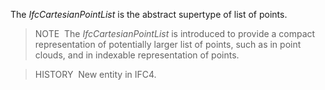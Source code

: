 ﻿The _IfcCartesianPointList_ is the abstract supertype of list of points.

> NOTE&nbsp; The _IfcCartesianPointList_ is introduced to provide a compact representation of potentially larger list of points, such as in point clouds, and in indexable representation of points.

> HISTORY&nbsp; New entity in IFC4.
